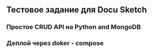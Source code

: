 ## Тестовое задание для Docu Sketch
### Простое CRUD API на Python and MongoDB
### Деплой через doker - compose
